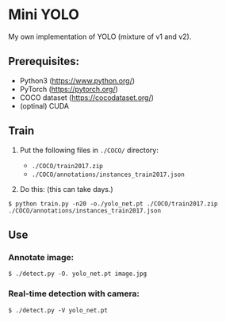 # Mini YOLO

My own implementation of YOLO (mixture of v1 and v2).


## Prerequisites:

 - Python3 (https://www.python.org/)
 - PyTorch (https://pytorch.org/)
 - COCO dataset (https://cocodataset.org/)
 - (optinal) CUDA


## Train

 1. Put the following files in `./COCO/` directory:
    - `./COCO/train2017.zip`
    - `./COCO/annotations/instances_train2017.json`

 2. Do this:
    (this can take days.)
```
$ python train.py -n20 -o./yolo_net.pt ./COCO/train2017.zip ./COCO/annotations/instances_train2017.json
```


## Use

### Annotate image:

    $ ./detect.py -O. yolo_net.pt image.jpg

### Real-time detection with camera:

    $ ./detect.py -V yolo_net.pt
